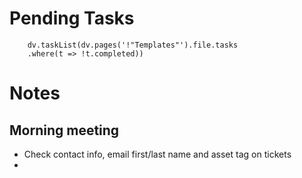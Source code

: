 
# Pending Tasks
```dataviewjs
	dv.taskList(dv.pages('!"Templates"').file.tasks
	.where(t => !t.completed))
```

# Notes

## Morning meeting
- Check contact info, email first/last name and asset tag on tickets
- 